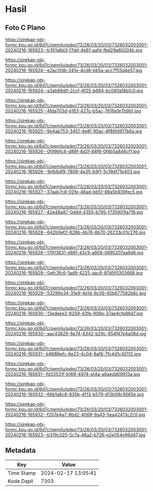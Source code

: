 # Hasil

## Foto C Plano

https://sirekap-obj-formc.kpu.go.id/6d7c/pemilu/pdpr/73/26/03/20/03/7326032003001-20240216-165923--b351a6d3-f7dd-4e61-aafd-fbd29a60204b.jpg

https://sirekap-obj-formc.kpu.go.id/6d7c/pemilu/pdpr/73/26/03/20/03/7326032003001-20240216-165924--e2ac5fdb-241e-4cd8-bb5a-acc7f55d4e57.jpg

https://sirekap-obj-formc.kpu.go.id/6d7c/pemilu/pdpr/73/26/03/20/03/7326032003001-20240216-165924--a3ab89d0-2ccf-4f25-b684-bc080a18b1c0.jpg

https://sirekap-obj-formc.kpu.go.id/6d7c/pemilu/pdpr/73/26/03/20/03/7326032003001-20240216-165925--4fda703d-e183-427c-b5ac-7616e1e7b9b1.jpg

https://sirekap-obj-formc.kpu.go.id/6d7c/pemilu/pdpr/73/26/03/20/03/7326032003001-20240216-165925--9e4ab753-3451-4e8f-90ac-8f86fd917b6a.jpg

https://sirekap-obj-formc.kpu.go.id/6d7c/pemilu/pdpr/73/26/03/20/03/7326032003001-20240216-165926--0f99bfc4-d89f-4d2f-88f6-0f4b5a848cf1.jpg

https://sirekap-obj-formc.kpu.go.id/6d7c/pemilu/pdpr/73/26/03/20/03/7326032003001-20240216-165926--1bfb6df9-7809-4e35-b9f1-5c19df71b403.jpg

https://sirekap-obj-formc.kpu.go.id/6d7c/pemilu/pdpr/73/26/03/20/03/7326032003001-20240216-165927--37aab7c8-02fe-48ad-bb51-89a5b939fec5.jpg

https://sirekap-obj-formc.kpu.go.id/6d7c/pemilu/pdpr/73/26/03/20/03/7326032003001-20240216-165927--42e48a87-0d4d-4355-b795-f735901fa716.jpg

https://sirekap-obj-formc.kpu.go.id/6d7c/pemilu/pdpr/73/26/03/20/03/7326032003001-20240216-165928--642b9ef2-626b-4b76-8b70-26233c01c276.jpg

https://sirekap-obj-formc.kpu.go.id/6d7c/pemilu/pdpr/73/26/03/20/03/7326032003001-20240216-165928--17913631-d66f-43c9-a808-0895207aa9d6.jpg

https://sirekap-obj-formc.kpu.go.id/6d7c/pemilu/pdpr/73/26/03/20/03/7326032003001-20240216-165929--0afc3fc6-1ad9-4225-aac6-87d5f0303668.jpg

https://sirekap-obj-formc.kpu.go.id/6d7c/pemilu/pdpr/73/26/03/20/03/7326032003001-20240216-165929--53299e34-31e9-4e1d-9c06-40b677582b6c.jpg

https://sirekap-obj-formc.kpu.go.id/6d7c/pemilu/pdpr/73/26/03/20/03/7326032003001-20240216-165930--13edaee2-6259-43fe-906e-37ae4cfe86d7.jpg

https://sirekap-obj-formc.kpu.go.id/6d7c/pemilu/pdpr/73/26/03/20/03/7326032003001-20240216-165930--aac43629-6e74-4342-b29c-954f47e4a08d.jpg

https://sirekap-obj-formc.kpu.go.id/6d7c/pemilu/pdpr/73/26/03/20/03/7326032003001-20240216-165931--b9688efc-6e23-4c04-8af6-7fc4d1c40112.jpg

https://sirekap-obj-formc.kpu.go.id/6d7c/pemilu/pdpr/73/26/03/20/03/7326032003001-20240216-165931--fd33531f-b169-4974-a14a-a6aedd09913a.jpg

https://sirekap-obj-formc.kpu.go.id/6d7c/pemilu/pdpr/73/26/03/20/03/7326032003001-20240216-165932--66b1a8c8-835b-4f13-b579-d13b09c9565e.jpg

https://sirekap-obj-formc.kpu.go.id/6d7c/pemilu/pdpr/73/26/03/20/03/7326032003001-20240216-165932--f207e4a7-8bd2-4069-9a43-5ea42413c2c0.jpg

https://sirekap-obj-formc.kpu.go.id/6d7c/pemilu/pdpr/73/26/03/20/03/7326032003001-20240216-165923--b319c025-5c7a-46a2-b726-e2e054e96d47.jpg


## Metadata

| Key        | Value               |
| ---------- | ------------------- |
| Time Stamp | 2024-02-17 13:05:41 |
| Kode Dapil | 7303                |



